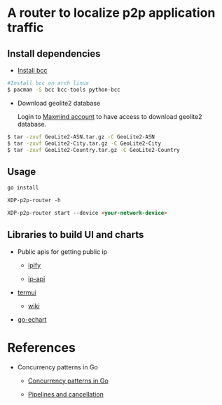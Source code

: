 # A router to localize p2p application traffic

## Install dependencies

- [Install bcc](https://github.com/iovisor/bcc/blob/master/INSTALL.md#arch---binary)
```bash
#Install bcc on arch linux
$ pacman -S bcc bcc-tools python-bcc
```

- Download geolite2 database

  Login to [Maxmind account](https://www.maxmind.com/) to have access to download geolite2 database.
```bash
$ tar -zxvf GeoLite2-ASN.tar.gz -C GeoLite2-ASN
$ tar -zxvf GeoLite2-City.tar.gz -C GeoLite2-City
$ tar -zxvf GeoLite2-Country.tar.gz -C GeoLite2-Country
```

## Usage
```markdown
go install

XDP-p2p-router -h

XDP-p2p-router start --device <your-network-device>
```

## Libraries to build UI and charts

- Public apis for getting public ip

  - [ipify](https://api.ipify.org)
  
  - [ip-api](http://ip-api.com/json/)

- [termui](https://github.com/gizak/termui)

  - [wiki](https://github.com/gizak/termui/wiki)
 
- [go-echart](https://github.com/go-echarts/go-echarts)

# References

- Concurrency patterns in Go

  - [Concurrency patterns in Go](https://youtu.be/YEKjSzIwAdA)

  - [Pipelines and cancellation](https://blog.golang.org/pipelines)